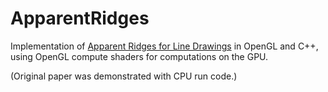 # ApparentRidges
Implementation of [Apparent Ridges for Line Drawings](https://people.csail.mit.edu/tjudd/apparentridges.html) 
in OpenGL and C++, using OpenGL compute shaders for computations on the GPU. 

(Original paper was demonstrated with CPU run code.)




